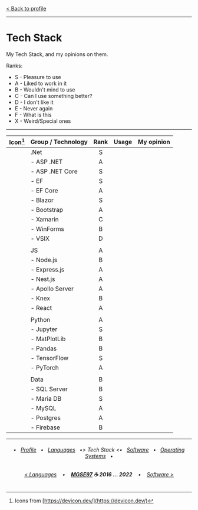 [< Back to profile](../README.md)

---

# Tech Stack

My Tech Stack, and my opinions on them.

Ranks:

- S - Pleasure to use
- A - Liked to work in it
- B - Wouldn't mind to use
- C - Can I use something better?
- D - I don't like it
- E - Never again
- F - What is this
- X - Weird/Special ones

---

| Icon[^1] | Group / Technology | Rank | Usage    | My opinion |
|:----:|:-------------------|:----:|:--------:|------------|
|      | .Net               | S    |          |            |
|      | - ASP .NET         | A    |          |            |
|      | - ASP .NET Core    | S    |          |            |
|      | - EF               | S    |          |            |
|      | - EF Core          | A    |          |            |
|      | - Blazor           | S    |          |            |
|      | - Bootstrap        | A    |          |            |
|      | - Xamarin          | C    |          |            |
|      | - WinForms         | B    |          |            |
|      | - VSIX             | D    |          |            |
|      |                    |      |          |            |
|      | JS                 | A    |          |            |
|      | - Node.js          | B    |          |            |
|      | - Express.js       | A    |          |            |
|      | - Nest.js          | A    |          |            |
|      | - Apollo Server    | A    |          |            |
|      | - Knex             | B    |          |            |
|      | - React            | A    |          |            |
|      |                    |      |          |            |
|      | Python             | A    |          |            |
|      | - Jupyter          | S    |          |            |
|      | - MatPlotLib       | B    |          |            |
|      | - Pandas           | B    |          |            |
|      | - TensorFlow       | S    |          |            |
|      | - PyTorch          | A    |          |            |
|      |                    |      |          |            |
|      | Data               | B    |          |            |
|      | - SQL Server       | B    |          |            |
|      | - Maria DB         | S    |          |            |
|      | - MySQL            | A    |          |            |
|      | - Postgres         | A    |          |            |
|      | - Firebase         | B    |          |            |

[^1]: Icons from [https://devicon.dev/](https://devicon.dev/)

---

<h6 align="center">
    
 • &nbsp; [Profile](../README.md) &nbsp; • &nbsp;
[Languages](Languages.md) &nbsp; •>
Tech Stack <• &nbsp;
[Software](Software.md) &nbsp; • &nbsp; 
[Operating Systems](Systems.md) &nbsp; • 
</h6>
<h6 align="center">
    
[< Languages](Languages.md) &nbsp;&nbsp; • &nbsp;&nbsp; 
<b><a href="https://github.com/MGSE97" target="_blank">MGSE97</a> ☕ 2016 ... 2022</b> &nbsp;&nbsp; • &nbsp;&nbsp; [Software >](Software.md)
</h6>
